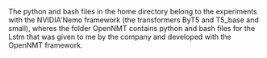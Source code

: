 The python and bash files in the home directory belong to the experiments with the NVIDIA'Nemo framework (the transformers ByT5 and T5_base and small), wheres the folder OpenNMT contains
python and bash files for the Lstm that was given to me by the company and developed with the OpenNMT framework.
